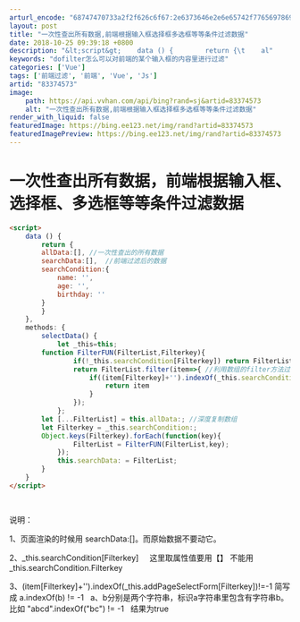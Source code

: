 ```yaml
---
arturl_encode: "68747470733a2f2f626c6f67:2e6373646e2e6e65742f77656978696e5f3430383431373331:2f61727469636c652f64657461696c732f3833333734353733"
layout: post
title: "一次性查出所有数据,前端根据输入框选择框多选框等等条件过滤数据"
date: 2018-10-25 09:39:18 +0800
description: "&lt;script&gt;    data () {        return {\t    al"
keywords: "dofilter怎么可以对前端的某个输入框的内容里进行过滤"
categories: ['Vue']
tags: ['前端过滤', '前端', 'Vue', 'Js']
artid: "83374573"
image:
    path: https://api.vvhan.com/api/bing?rand=sj&artid=83374573
    alt: "一次性查出所有数据,前端根据输入框选择框多选框等等条件过滤数据"
render_with_liquid: false
featuredImage: https://bing.ee123.net/img/rand?artid=83374573
featuredImagePreview: https://bing.ee123.net/img/rand?artid=83374573
---
```


# 一次性查出所有数据，前端根据输入框、选择框、多选框等等条件过滤数据

```html
<script>
    data () {
        return {
	    allData:[], //一次性查出的所有数据
	    searchData:[],  //前端过滤后的数据
	    searchCondition:{
	        name: '',
	        age: '',
	        birthday: ''
	    }
        }
    },
    methods: {
        selectData() {
    	    let _this=this;
	    function FilterFUN(FilterList,Filterkey){
                if(!_this.searchCondition[Filterkey]) return FilterList;
                return FilterList.filter(item=>{ //利用数组的filter方法过滤并改变原来数组
                    if((item[Filterkey]+'').indexOf(_this.searchCondition[Filterkey])!=-1){
                        return item
                    }
                });
            };
	    let [...FilterList] = this.allData:; //深度复制数组
	    let Filterkey = _this.searchCondition:;
	    Object.keys(Filterkey).forEach(function(key){
                FilterList = FilterFUN(FilterList,key);
            });
            this.searchData: = FilterList;
        }
    }
</script>




```

说明：

1、页面渲染的时候用 searchData:[]。而原始数据不要动它。

2、\_this.searchCondition[Filterkey]     这里取属性值要用【】 不能用\_this.searchCondition.Filterkey

3、(item[Filterkey]+'').indexOf(\_this.addPageSelectForm[Filterkey])!=-1 简写成 a.indexOf(b) != -1   a、b分别是两个字符串，标识a字符串里包含有字符串b。 比如 "abcd".indexOf("bc") != -1   结果为true